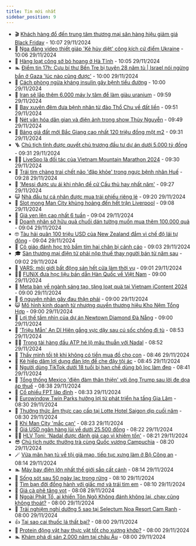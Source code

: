 ```yaml
---
title: Tim mới nhất
sidebar_position: 9
---
```


<!-- vnexpress-tin-moi-nhat:START -->
- 🎬 [Khách hàng đổ đến trung tâm thương mại săn hàng hiệu giảm giá Black Friday](https://vnexpress.net/khach-hang-do-den-trung-tam-thuong-mai-san-hang-hieu-giam-gia-black-friday-4821964.html) - 10:07 29/11/2024
- 🐎 [Nga đăng video thiết giáp &#39;Kẻ hủy diệt&#39; công kích cứ điểm Ukraine](https://vnexpress.net/nga-dang-video-thiet-giap-ke-huy-diet-cong-kich-cu-diem-ukraine-4821986.html) - 10:06 29/11/2024
- 🦍 [Hàng loạt công sở bỏ hoang ở Hà Tĩnh](https://vnexpress.net/hang-loat-cong-so-bo-hoang-o-ha-tinh-4821893.html) - 10:05 29/11/2024
- 🏊 [Điểm tin 17h: Cựu bí thư Bến Tre bị tuyên 28 năm tù | Israel nói ngừng bắn ở Gaza &#39;lúc nào cũng được&#39;](https://vnexpress.net/diem-tin-17h-cuu-bi-thu-ben-tre-bi-tuyen-28-nam-tu-israel-noi-ngung-ban-o-gaza-luc-nao-cung-duoc-4822005.html) - 10:00 29/11/2024
- 🎊 [Cách phòng ngừa kháng insulin gây bệnh tiểu đường](https://vnexpress.net/cach-phong-ngua-khang-insulin-gay-benh-tieu-duong-4821896.html) - 10:00 29/11/2024
- 🎃 [Iran sẽ lắp thêm 6.000 máy ly tâm để làm giàu uranium](https://vnexpress.net/iran-se-lap-them-6-000-may-ly-tam-de-lam-giau-uranium-4821910.html) - 09:59 29/11/2024
- 🧰 [Bay xuyên đêm đưa bệnh nhân từ đảo Thổ Chu về đất liền](https://vnexpress.net/bay-xuyen-dem-dua-benh-nhan-tu-dao-tho-chu-ve-dat-lien-4821946.html) - 09:51 29/11/2024
- 🔭 [Nét văn hóa dân gian và điện ảnh trong show Thủy Nguyễn](https://vnexpress.net/net-van-hoa-dan-gian-va-dien-anh-trong-show-thuy-nguyen-4821827.html) - 09:49 29/11/2024
- 🫶 [Bảng giá đất mới Bắc Giang cao nhất 120 triệu đồng một m2](https://vnexpress.net/bang-gia-dat-moi-bac-giang-cao-nhat-120-trieu-dong-mot-m2-4821820.html) - 09:31 29/11/2024
- 🪜 [Chủ tịch tỉnh được quyết chủ trương đầu tư dự án dưới 5.000 tỷ đồng](https://vnexpress.net/chu-tich-tinh-duoc-quyet-chu-truong-dau-tu-du-an-duoi-5-000-ty-dong-4821971.html) - 09:31 29/11/2024
- 👨‍🏫 [LiveSpo là đối tác của Vietnam Mountain Marathon 2024](https://vnexpress.net/livespo-la-doi-tac-cua-vietnam-mountain-marathon-2024-4821868.html) - 09:30 29/11/2024
- 🎊 [Trái tim chàng trai chết não &#39;đập khỏe&#39; trong ngực bệnh nhân Huế](https://vnexpress.net/trai-tim-chang-trai-chet-nao-dap-khoe-trong-nguc-benh-nhan-hue-4821932.html) - 09:28 29/11/2024
- 🎊 [&#39;Messi được ưu ái khi nhận đề cử Cầu thủ hay nhất năm&#39;](https://vnexpress.net/messi-duoc-uu-ai-khi-nhan-de-cu-cau-thu-hay-nhat-nam-4821914.html) - 09:27 29/11/2024
- 😺 [Nhà đầu tư cá nhân được mua trái phiếu riêng lẻ](https://vnexpress.net/nha-dau-tu-ca-nhan-duoc-mua-trai-phieu-rieng-le-4821979.html) - 09:20 29/11/2024
- 🐘 [Slot mong Man City khủng hoảng đến hết trận Liverpool](https://vnexpress.net/slot-mong-man-city-khung-hoang-den-het-tran-liverpool-4821731.html) - 09:08 29/11/2024
- 🌁 [Giá yen lên cao nhất 6 tuần](https://vnexpress.net/gia-yen-len-cao-nhat-6-tuan-4821927.html) - 09:04 29/11/2024
- 🐲 [Doanh nhân sở hữu quả chuối dán tường muốn mua thêm 100.000 quả](https://vnexpress.net/doanh-nhan-so-huu-qua-chuoi-dan-tuong-muon-mua-them-100-000-qua-4821948.html) - 09:04 29/11/2024
- 🤓 [Tàu hải quân 100 triệu USD của New Zealand đắm vì chế độ lái tự động](https://vnexpress.net/tau-hai-quan-100-trieu-usd-cua-new-zealand-dam-vi-che-do-lai-tu-dong-4821858.html) - 09:04 29/11/2024
- 💪 [Cô giáo đánh học trò bầm tím hai chân bị cảnh cáo](https://vnexpress.net/co-giao-danh-hoc-tro-bam-tim-hai-chan-bi-canh-cao-4821945.html) - 09:03 29/11/2024
- 🎓 [Sàn thương mại điện tử phải nộp thuế thay người bán từ năm sau](https://vnexpress.net/san-thuong-mai-dien-tu-phai-nop-thue-thay-nguoi-ban-tu-nam-sau-4821925.html) - 09:02 29/11/2024
- 🫣 [VARS: môi giới bất động sản hết cửa làm thời vụ](https://vnexpress.net/vars-moi-gioi-bat-dong-san-het-cua-lam-thoi-vu-4821926.html) - 09:01 29/11/2024
- 🧑‍💻 [FUNiX đưa học liệu bán dẫn Hàn Quốc về Việt Nam](https://vnexpress.net/funix-dua-hoc-lieu-ban-dan-han-quoc-ve-viet-nam-4821916.html) - 09:00 29/11/2024
- 🐲 [Meta bàn về ngành sáng tạo, tặng loạt quà tại Vietnam iContent 2024](https://vnexpress.net/meta-ban-ve-nganh-sang-tao-tang-loat-qua-tai-vietnam-icontent-2024-4821807.html) - 09:00 29/11/2024
- 🌝 [6 nguyên nhân gây đau thận phải](https://vnexpress.net/6-nguyen-nhan-gay-dau-than-phai-4821772.html) - 09:00 29/11/2024
- 😺 [Mô hình kinh doanh từ nhượng quyền thương hiệu Kho Nệm Tổng Hợp](https://vnexpress.net/mo-hinh-kinh-doanh-tu-nhuong-quyen-thuong-hieu-kho-nem-tong-hop-4821582.html) - 09:00 29/11/2024
- 🐎 [Lợi thế tầm nhìn của dự án Newtown Diamond Đà Nẵng](https://vnexpress.net/loi-the-tam-nhin-cua-du-an-newtown-diamond-da-nang-4819070.html) - 09:00 29/11/2024
- 🎡 [&#39;Triệu Mẫn&#39; An Dĩ Hiên gắng vực dậy sau cú sốc chồng đi tù](https://vnexpress.net/trieu-man-an-di-hien-gang-vuc-day-sau-cu-soc-chong-di-tu-4821915.html) - 08:53 29/11/2024
- 👨‍🏫 [Trọng tài hàng đầu ATP hé lộ mâu thuẫn với Nadal](https://vnexpress.net/trong-tai-hang-dau-atp-he-lo-mau-thuan-voi-nadal-4821965.html) - 08:52 29/11/2024
- 🦆 [Thấy mình tồi tệ khi không có tiền mua đồ cho con](https://vnexpress.net/thay-minh-toi-te-khi-khong-co-tien-mua-do-cho-con-4821930.html) - 08:46 29/11/2024
- 🚦 [Kẻ hiếp dâm lợi dụng đàn lợn để che đậy tội ác](https://vnexpress.net/ke-hiep-dam-loi-dung-dan-lon-de-che-day-toi-ac-4821929.html) - 08:45 29/11/2024
- 💫 [Người dùng TikTok dưới 18 tuổi bị hạn chế dùng bộ lọc làm đẹp](https://vnexpress.net/nguoi-dung-tiktok-duoi-18-tuoi-bi-han-che-dung-bo-loc-lam-dep-4821891.html) - 08:41 29/11/2024
- 🎉 [Tổng thống Mexico &#39;điện đàm thân thiện&#39; với ông Trump sau lời đe dọa áp thuế](https://vnexpress.net/tong-thong-mexico-dien-dam-than-thien-voi-ong-trump-sau-loi-de-doa-ap-thue-4821855.html) - 08:38 29/11/2024
- 🌋 [Cổ phiếu FPT lập đỉnh](https://vnexpress.net/chung-khoan-hom-nay-29-11-co-phieu-fpt-lap-dinh-moi-4821943.html) - 08:33 29/11/2024
- 🤖 [Eurowindow Twin Parks hưởng lợi từ phát triển hạ tầng Gia Lâm](https://vnexpress.net/eurowindow-twin-parks-huong-loi-tu-phat-trien-ha-tang-gia-lam-4821514.html) - 08:30 29/11/2024
- 🦏 [Thưởng thức ẩm thực cao cấp tại Lotte Hotel Saigon dịp cuối năm](https://vnexpress.net/thuong-thuc-am-thuc-cao-cap-tai-lotte-hotel-saigon-dip-cuoi-nam-4818889.html) - 08:30 29/11/2024
- 🦩 [Khi Man City &#39;mắc cạn&#39;](https://vnexpress.net/khi-man-city-mac-can-4821585.html) - 08:23 29/11/2024
- 👺 [Giá USD ngân hàng lùi về dưới 25.500 đồng](https://vnexpress.net/gia-usd-ngan-hang-lui-ve-duoi-25-500-dong-4821920.html) - 08:22 29/11/2024
- 🧑‍🏫 [HLV Toni: &#39;Nadal được đánh giá cao vì khiêm tốn&#39;](https://vnexpress.net/hlv-toni-nadal-duoc-danh-gia-cao-vi-khiem-ton-4821831.html) - 08:21 29/11/2024
- 😎 [Chủ tịch nước thưởng trà cùng Quốc vương Campuchia](https://vnexpress.net/chu-tich-nuoc-thuong-tra-cung-quoc-vuong-campuchia-4821900.html) - 08:20 29/11/2024
- 🪄 [Vừa mãn hạn tù về tội giả mạo, tiếp tục xưng làm ở Bộ Công an](https://vnexpress.net/vua-man-han-tu-ve-toi-gia-mao-tiep-tuc-xung-lam-o-bo-cong-an-4821921.html) - 08:14 29/11/2024
- 🏊 [Máy bay điện lớn nhất thế giới sắp cất cánh](https://vnexpress.net/may-bay-dien-lon-nhat-the-gioi-sap-cat-canh-4821705.html) - 08:14 29/11/2024
- 💃 [Sống sót sau 50 ngày lạc trong rừng](https://vnexpress.net/song-sot-sau-50-ngay-lac-trong-rung-4821753.html) - 08:10 29/11/2024
- 🦆 [Tìm bạn đời đồng hành với giấc mơ và trái tim em](https://vnexpress.net/tim-ban-doi-dong-hanh-voi-giac-mo-va-trai-tim-em-4821710.html) - 08:10 29/11/2024
- 🎊 [Giá cà phê tăng vọt](https://vnexpress.net/gia-ca-phe-tang-vot-4821510.html) - 08:08 29/11/2024
- 👺 [Ngoài Phật Tổ, ai khiến Tôn Ngộ Không đánh không lại, chạy cũng không thoát?](https://vnexpress.net/ngoai-phat-to-ai-khien-ton-ngo-khong-danh-khong-lai-chay-cung-khong-thoat-4821020.html) - 08:00 29/11/2024
- 🎡 [Trải nghiệm nghỉ dưỡng 5 sao tại Selectum Noa Resort Cam Ranh](https://vnexpress.net/trai-nghiem-nghi-duong-5-sao-tai-selectum-noa-resort-cam-ranh-4821936.html) - 08:00 29/11/2024
- 👍 [Tại sao cai thuốc lá thất bại?](https://vnexpress.net/tai-sao-cai-thuoc-la-that-bai-4821904.html) - 08:00 29/11/2024
- 🐎 [Protein động vật hay thực vật tốt cho xương khớp?](https://vnexpress.net/protein-dong-vat-hay-thuc-vat-tot-cho-xuong-khop-4821903.html) - 08:00 29/11/2024
- 🏊 [Khám phá di sản 2.000 năm tại châu Âu](https://vnexpress.net/kham-pha-di-san-2-000-nam-tai-chau-au-4821133.html) - 08:00 29/11/2024<!-- vnexpress-tin-moi-nhat:END -->
